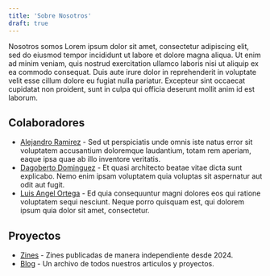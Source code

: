 ```yaml
---
title: 'Sobre Nosotros'
draft: true
---
```


Nosotros somos Lorem ipsum dolor sit amet, consectetur adipiscing elit, sed do eiusmod tempor incididunt ut labore et dolore magna aliqua. Ut enim ad minim veniam, quis nostrud exercitation ullamco laboris nisi ut aliquip ex ea commodo consequat. Duis aute irure dolor in reprehenderit in voluptate velit esse cillum dolore eu fugiat nulla pariatur. Excepteur sint occaecat cupidatat non proident, sunt in culpa qui officia deserunt mollit anim id est laborum.

## Colaboradores

- [Alejandro Ramirez](/colaboradores/alejandro-ramirez) - Sed ut perspiciatis unde omnis iste natus error sit voluptatem accusantium doloremque laudantium, totam rem aperiam, eaque ipsa quae ab illo inventore veritatis.
- [Dagoberto Dominguez](/colaboradores/dagoberto-domingez) - Et quasi architecto beatae vitae dicta sunt explicabo. Nemo enim ipsam voluptatem quia voluptas sit aspernatur aut odit aut fugit.
- [Luis Angel Ortega](/colaboradores/luisangel-ortega) - Ed quia consequuntur magni dolores eos qui ratione voluptatem sequi nesciunt. Neque porro quisquam est, qui dolorem ipsum quia dolor sit amet, consectetur.

## Proyectos

- [Zines](/zines) - Zines publicadas de manera independiente desde 2024.
- [Blog](/) - Un archivo de todos nuestros articulos y proyectos.
